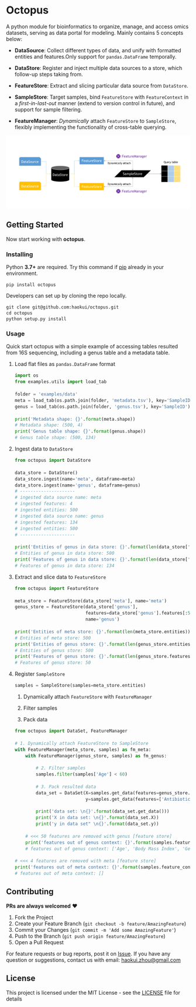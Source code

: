 # Octopus

A python module for bioinformatics to organize, manage, and access omics datasets, 
serving as data portal for modeling. Mainly contains 5 concepts below:

* __DataSource__: Collect different types of data, and unify with formatted entities and 
features.Only support for `pandas.DataFrame` temporally.

* __DataStore__: Register and inject multiple data sources to a store, which follow-up 
steps taking from.

* __FeatureStore__: Extract and slicing particular data source from `DataStore`.

* __SampleStore__: Target samples, bind `FeatureStore` with `FeatureContext` 
in a _first-in-last-out_ manner (extend to version control in future), and support 
for sample filtering.

* __FeatureManager__: _Dynamically_ attach `FeatureStore` to `SampleStore`, flexibly 
implementing the functionality of cross-table querying.

![structure](structure.png)

## Getting Started

Now start working with __octopus__. 

### Installing

Python __3.7+__ are required. Try this command if [pip](https://pip.pypa.io/en/stable/installing/) 
already in your environment.

```
pip install octopus
```

Developers can set up by cloning the repo locally.

```
git clone git@github.com:haokui/octopus.git
cd octopus
python setup.py install
```

### Usage

Quick start octopus with a simple example of accessing tables resulted from 16S sequencing,
including a genus table and a metadata table.

1. Load flat files as `pandas.DataFrame` format
    
    ```python
    import os
    from examples.utils import load_tab
    
    folder = 'examples/data'
    meta = load_tab(os.path.join(folder, 'metadata.tsv'), key='SampleID')
    genus = load_tab(os.path.join(folder, 'genus.tsv'), key='SampleID')
    
    print('Metadata shape: {}'.format(meta.shape))
    # Metadata shape: (500, 4)
    print('Genus table shape: {}'.format(genus.shape))
    # Genus table shape: (500, 134)
    ```

2. Ingest data to `DataStore`

    ```python
    from octopus import DataStore
      
    data_store = DataStore()
    data_store.ingest(name='meta', dataframe=meta)
    data_store.ingest(name='genus', dataframe=genus)
    # ---------------------
    # ingested data source name: meta
    # ingested features: 4
    # ingested entities: 500
    # ingested data source name: genus
    # ingested features: 134
    # ingested entities: 500
    # ---------------------
 
    print('Entities of genus in data store: {}'.format(len(data_store['genus'].entities)))
    # Entities of genus in data store: 500
    print('Features of genus in data store: {}'.format(len(data_store['genus'].features)))
    # Features of genus in data store: 134
    ```

3. Extract and slice data to `FeatureStore`
    ```python
    from octopus import FeatureStore
    
    meta_store = FeatureStore(data_store['meta'], name='meta')
    genus_store = FeatureStore(data_store['genus'], 
                               features=data_store['genus'].features[:50], 
                               name='genus')
 
    print('Entities of meta store: {}'.format(len(meta_store.entities)))
    # Entities of meta store: 500
    print('Entities of genus store: {}'.format(len(genus_store.entities)))
    # Entities of genus store: 500
    print('Features of genus store: {}'.format(len(genus_store.features)))
    # Features of genus store: 50
    ```

4. Register `SampleStore`

    ```python
    samples = SampleStore(samples=meta_store.entities)
    ```

    1. Dynamically attach `FeatureStore` with `FeatureManager`
    
    2. Filter samples
    
    3. Pack data
    
    ```python
    from octopus import DataSet, FeatureManager
    
    # 1. Dynamically attach FeatureStore to SampleStore
    with FeatureManager(meta_store, samples) as fm_meta:
        with FeatureManager(genus_store, samples) as fm_genus:
           
            # 2. Filter samples
            samples.filter(samples['Age'] < 60)
         
            # 3. Pack resulted data
            data_set = DataSet(X=samples.get_data(features=genus_store.features),
                               y=samples.get_data(features=['Antibiotics Usage']))
            
            print('data set: \n{}'.format(data_set.get_data()))
            print('X in data set: \n{}'.format(data_set.X))
            print('y in data set" \n{}'.format(data_set.y))
    
        # <<< 50 features are removed with genus [feature store]
        print('features out of genus context: {}'.format(samples.feature_context.features))
        # features out of genus context: ['Age', 'Body Mass Index', 'Gender', 'Antibiotics Usage']
         
    # <<< 4 features are removed with meta [feature store]
    print('features out of meta context: {}'.format(samples.feature_context.features))
    # features out of meta context: []
    ```

## Contributing

__PRs are always welcomed__ :heart: 

1. Fork the Project
2. Create your Feature Branch (`git checkout -b feature/AmazingFeature`)
3. Commit your Changes (`git commit -m 'Add some AmazingFeature'`)
4. Push to the Branch (`git push origin feature/AmazingFeature`)
5. Open a Pull Request

For feature requests or bug reports, post it on [Issue](https://github.com/haokui/octopus/issues).
If you have any question or suggestions, contact us with email: [haokui.zhou@gmail.com](haokui.zhou@gmail.com)

## License

This project is licensed under the MIT License - see the [LICENSE](LICENSE.txt) file for details
